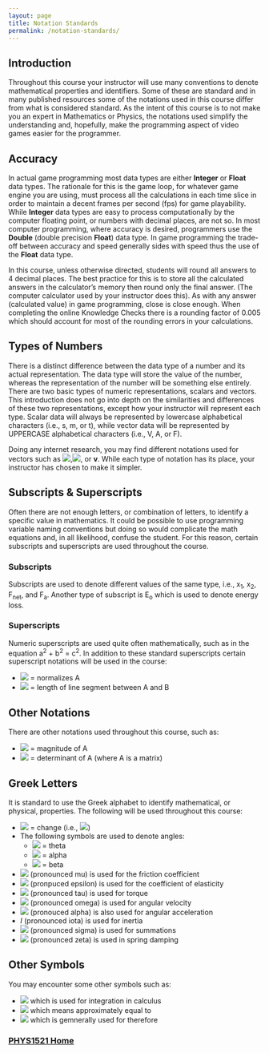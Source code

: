 ```yaml
---
layout: page
title: Notation Standards
permalink: /notation-standards/
---
```

## Introduction
Throughout this course your instructor will use many conventions to denote mathematical properties and identifiers. Some of these are standard and in many published resources some of the notations used in this course differ from what is considered standard. As the intent of this course is to not make you an expert in Mathematics or Physics, the notations used simplify the understanding and, hopefully, make the programming aspect of video games easier for the programmer.

## Accuracy
In actual game programming most data types are either **Integer** or **Float** data types. The rationale for this is the game loop, for whatever game engine you are using, must process all the calculations in each time slice in order to maintain a decent frames per second (fps) for game playability. While **Integer** data types are easy to process computationally by the computer floating point, or numbers with decimal places, are not so. In most computer programming, where accuracy is desired, programmers use the **Double** (double precision **Float**) data type. In game programming the trade-off between accuracy and speed generally sides with speed thus the use of the **Float** data type.

In this course, unless otherwise directed, students will round all answers to 4 decimal places. The best practice for this is to store all the calculated answers in the calculator’s memory then round only the final answer. (The computer calculator used by your instructor does this). As with any answer (calculated value) in game programming, close is close enough. When completing the online Knowledge Checks there is a rounding factor of 0.005 which should account for most of the rounding errors in your calculations.

## Types of Numbers
There is a distinct difference between the data type of a number and its actual representation. The data type will store the value of the number, whereas the representation of the number will be something else entirely. There are two basic types of numeric representations, scalars and vectors. This introduction does not go into depth on the similarities and differences of these two representations, except how your instructor will represent each type. Scalar data will always be represented by lowercase alphabetical characters (i.e., s, m, or t), while vector data will be represented by UPPERCASE alphabetical characters (i.e., V, A, or F).

Doing any internet research, you may find different notations used for vectors such as <img src="https://latex.codecogs.com/svg.latex?\large&space;\vec{v}"/>,<img src="https://latex.codecogs.com/svg.latex?\large&space;\vec{V}"/>, or **v**. While each type of notation has its place, your instructor has chosen to make it simpler.

## Subscripts & Superscripts
Often there are not enough letters, or combination of letters, to identify a specific value in mathematics. It could be possible to use programming variable naming conventions but doing so would complicate the math equations and, in all likelihood, confuse the student. For this reason, certain subscripts and superscripts are used throughout the course.

### Subscripts
Subscripts are used to denote different values of the same type, i.e., x<sub>1</sub>, x<sub>2</sub>, F<sub>net</sub>, and F<sub>a</sub>. Another type of subscript is E<sub>o</sub> which is used to denote energy loss.

### Superscripts
Numeric superscripts are used quite often mathematically, such as in the equation a<sup>2</sup> + b<sup>2</sup> = c<sup>2</sup>. In addition to these standard superscripts certain superscript notations will be used in the course:
* <img src="https://latex.codecogs.com/svg.latex?\large&space;\hat{A}"/> = normalizes A
* <img src="https://latex.codecogs.com/svg.latex?\large&space;\bar{AB}"/> = length of line segment between A and B

## Other Notations
There are other notations used throughout this course, such as:
* <img src="https://latex.codecogs.com/svg.latex?\large&space;\Vert{A}\Vert"/> = magnitude of A
* <img src="https://latex.codecogs.com/svg.latex?\large&space;\vert{A}\vert"/> = determinant of A (where A is a matrix)

## Greek Letters
It is standard to use the Greek alphabet to identify mathematical, or physical, properties. The following will be used throughout this course:
* <img src="https://latex.codecogs.com/svg.latex?\large&space;\Delta"/> = change (i.e., <img src="https://latex.codecogs.com/svg.latex?\large&space;\Delta{x}=x_{2}-x_{1}"/>)
* The following symbols are used to denote angles:
  * <img src="https://latex.codecogs.com/svg.latex?\large&space;\theta"/> = theta
  * <img src="https://latex.codecogs.com/svg.latex?\large&space;\alpha"/> = alpha
  * <img src="https://latex.codecogs.com/svg.latex?\large&space;\beta"/> = beta
* <img src="https://latex.codecogs.com/svg.latex?\large&space;\mu"/> (pronounced mu) is used for the friction coefficient
* <img src="https://latex.codecogs.com/svg.latex?\large&space;\epsilon"/> (pronpuced epsilon) is used for the coefficient of elasticity
* <img src="https://latex.codecogs.com/svg.latex?\large&space;\tau"/> (pronounced tau) is used for torque
* <img src="https://latex.codecogs.com/svg.latex?\large&space;\omega"/> (pronounced omega) is used for angular velocity
* <img src="https://latex.codecogs.com/svg.latex?\large&space;\alpha"/> (pronouced alpha) is also used for angular acceleration
* _I_ (pronounced iota) is used for inertia
* <img src="https://latex.codecogs.com/svg.latex?\large&space;\Sigma"/> (pronounced sigma) is used for summations
* <img src="https://latex.codecogs.com/svg.latex?\large&space;\zeta"/> (pronounced zeta) is used in spring damping

## Other Symbols
You may encounter some other symbols such as:
* <img src="https://latex.codecogs.com/svg.latex?\large&space;\int"/> which is used for integration in calculus
* <img src="https://latex.codecogs.com/svg.latex?\large&space;\cong"/> which means approximately equal to
* <img src="https://latex.codecogs.com/svg.latex?\large&space;\therefore"/> which is gemnerally used for therefore

### [PHYS1521 Home](index.md)